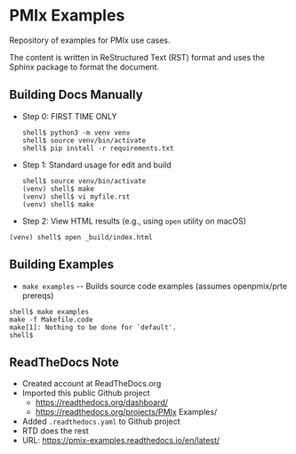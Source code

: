 # PMIx Examples

Repository of examples for PMIx use cases.

The content is written in ReStructured Text (RST) format and
uses the Sphinx package to format the document.


Building Docs Manually
----------------------

 * Step 0: FIRST TIME ONLY

   ```
   shell$ python3 -m venv venv
   shell$ source venv/bin/activate
   shell$ pip install -r requirements.txt
   ```


 * Step 1: Standard usage for edit and build

   ```
   shell$ source venv/bin/activate
   (venv) shell$ make
   (venv) shell$ vi myfile.rst
   (venv) shell$ make
   ```

 *  Step 2: View HTML results (e.g., using ``open`` utility on macOS)

   ```
   (venv) shell$ open _build/index.html
   ```

Building Examples
-----------------

 *  `make examples` --  Builds source code examples (assumes openpmix/prte prereqs)


   ```
   shell$ make examples
   make -f Makefile.code
   make[1]: Nothing to be done for `default'.
   shell$
   ```


ReadTheDocs Note
----------------
 - Created account at ReadTheDocs.org
 - Imported this public Github project
    - https://readthedocs.org/dashboard/
    - https://readthedocs.org/projects/PMIx Examples/
 - Added `.readthedocs.yaml` to Github project
 - RTD does the rest
 - URL: https://pmix-examples.readthedocs.io/en/latest/

